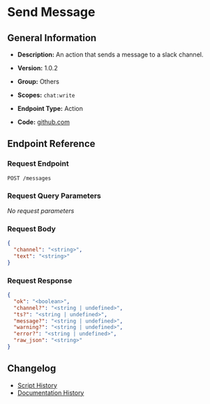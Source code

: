 # Send Message

## General Information

- **Description:** An action that sends a message to a slack channel.

- **Version:** 1.0.2
- **Group:** Others
- **Scopes:** `chat:write`
- **Endpoint Type:** Action
- **Code:** [github.com](https://github.com/NangoHQ/integration-templates/tree/main/integrations/slack/actions/send-message.ts)


## Endpoint Reference

### Request Endpoint

`POST /messages`

### Request Query Parameters

_No request parameters_

### Request Body

```json
{
  "channel": "<string>",
  "text": "<string>"
}
```

### Request Response

```json
{
  "ok": "<boolean>",
  "channel?": "<string | undefined>",
  "ts?": "<string | undefined>",
  "message?": "<string | undefined>",
  "warning?": "<string | undefined>",
  "error?": "<string | undefined>",
  "raw_json": "<string>"
}
```

## Changelog

- [Script History](https://github.com/NangoHQ/integration-templates/commits/main/integrations/slack/actions/send-message.ts)
- [Documentation History](https://github.com/NangoHQ/integration-templates/commits/main/integrations/slack/actions/send-message.md)

<!-- END  GENERATED CONTENT -->

